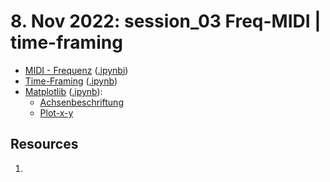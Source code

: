 #  8. Nov 2022: session_03 Freq-MIDI | time-framing

- [MIDI - Frequenz](/topics/freq_midi.md) ([.ipynbi](/topics/freq_midi.ipynb))
- [Time-Framing](/topics/time_framing.md) ([.ipynb](/topics/time_framing.ipynb))
- [Matplotlib](/topics/matplotlib.md) ([.ipynb](/topics/matplotlib.ipynb)):
	- [Achsenbeschriftung](/topics/matplotlib.md#Achsenbeschriftung)
	- [Plot-x-y](/topics/matplotlib.md#Plot-x-y)

## Resources
1. 